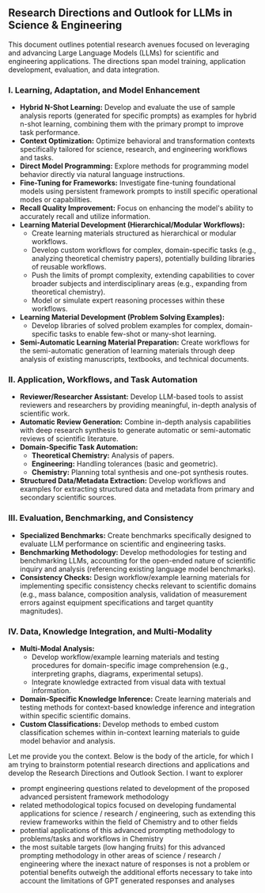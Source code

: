 ## Research Directions and Outlook for LLMs in Science & Engineering

This document outlines potential research avenues focused on leveraging and advancing Large Language Models (LLMs) for scientific and engineering applications. The directions span model training, application development, evaluation, and data integration.

### I. Learning, Adaptation, and Model Enhancement

- **Hybrid N-Shot Learning:** Develop and evaluate the use of sample analysis reports (generated for specific prompts) as examples for hybrid n-shot learning, combining them with the primary prompt to improve task performance.    
- **Context Optimization:** Optimize behavioral and transformation contexts specifically tailored for science, research, and engineering workflows and tasks.
- **Direct Model Programming:** Explore methods for programming model behavior directly via natural language instructions.
- **Fine-Tuning for Frameworks:** Investigate fine-tuning foundational models using persistent framework prompts to instill specific operational modes or capabilities.
- **Recall Quality Improvement:** Focus on enhancing the model's ability to accurately recall and utilize information.
- **Learning Material Development (Hierarchical/Modular Workflows):**
    - Create learning materials structured as hierarchical or modular workflows.
    - Develop custom workflows for complex, domain-specific tasks (e.g., analyzing theoretical chemistry papers), potentially building libraries of reusable workflows.
    - Push the limits of prompt complexity, extending capabilities to cover broader subjects and interdisciplinary areas (e.g., expanding from theoretical chemistry).
    - Model or simulate expert reasoning processes within these workflows.
- **Learning Material Development (Problem Solving Examples):**
    - Develop libraries of solved problem examples for complex, domain-specific tasks to enable few-shot or many-shot learning.
- **Semi-Automatic Learning Material Preparation:** Create workflows for the semi-automatic generation of learning materials through deep analysis of existing manuscripts, textbooks, and technical documents.
    

### II. Application, Workflows, and Task Automation

- **Reviewer/Researcher Assistant:** Develop LLM-based tools to assist reviewers and researchers by providing meaningful, in-depth analysis of scientific work.
- **Automatic Review Generation:** Combine in-depth analysis capabilities with deep research synthesis to generate automatic or semi-automatic reviews of scientific literature.
- **Domain-Specific Task Automation:**
    - **Theoretical Chemistry:** Analysis of papers.
    - **Engineering:** Handling tolerances (basic and geometric).
    - **Chemistry:** Planning total synthesis and one-pot synthesis routes.
- **Structured Data/Metadata Extraction:** Develop workflows and examples for extracting structured data and metadata from primary and secondary scientific sources.
    

### III. Evaluation, Benchmarking, and Consistency

- **Specialized Benchmarks:** Create benchmarks specifically designed to evaluate LLM performance on scientific and engineering tasks.    
- **Benchmarking Methodology:** Develop methodologies for testing and benchmarking LLMs, accounting for the open-ended nature of scientific inquiry and analysis (referencing existing language model benchmarks).
- **Consistency Checks:** Design workflow/example learning materials for implementing specific consistency checks relevant to scientific domains (e.g., mass balance, composition analysis, validation of measurement errors against equipment specifications and target quantity magnitudes).

### IV. Data, Knowledge Integration, and Multi-Modality

- **Multi-Modal Analysis:**
    - Develop workflow/example learning materials and testing procedures for domain-specific image comprehension (e.g., interpreting graphs, diagrams, experimental setups).
    - Integrate knowledge extracted from visual data with textual information.
- **Domain-Specific Knowledge Inference:** Create learning materials and testing methods for context-based knowledge inference and integration within specific scientific domains.
- **Custom Classifications:** Develop methods to embed custom classification schemes within in-context learning materials to guide model behavior and analysis.



Let me provide you the context. Below is the body of the article, for which I am trying to brainstorm potential research directions and applications and develop the Research Directions and Outlook Section. I want to explorer
- prompt engineering questions related to development of the proposed advanced persistent framework methodology
- related methodological topics focused on developing fundamental applications for science / research / engineering, such as extending this review frameworks within the field of Chemistry and to other fields
- potential applications of this advanced prompting methodology to problems/tasks and workflows in Chemistry
- the most suitable targets (low hanging fruits) for this advanced prompting methodology in other areas of science / research / engineering where the inexact nature of responses is not a problem or potential benefits outweigh the additional efforts necessary to take into account the limitations of GPT generated responses and analyses